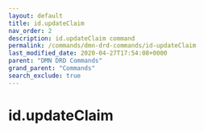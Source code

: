 ```yaml
---
layout: default
title: id.updateClaim
nav_order: 2
description: id.updateClaim command
permalink: /commands/dmn-drd-commands/id-updateClaim
last_modified_date: 2020-04-27T17:54:08+0000
parent: "DMN DRD Commands"
grand_parent: "Commands"
search_exclude: true
---
```


# id.updateClaim

